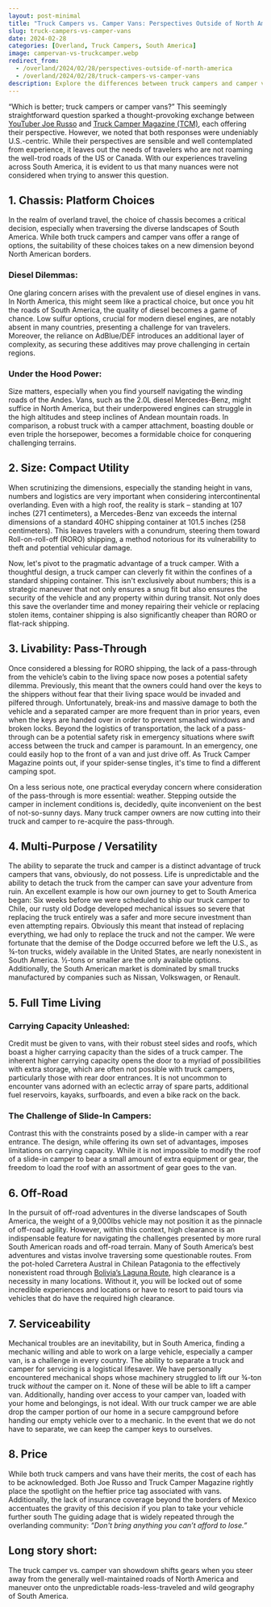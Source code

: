 ```yaml
---
layout: post-minimal
title: "Truck Campers vs. Camper Vans: Perspectives Outside of North America"
slug: truck-campers-vs-camper-vans
date: 2024-02-28
categories: [Overland, Truck Campers, South America]
image: campervan-vs-truckcamper.webp
redirect_from:
  - /overland/2024/02/28/perspectives-outside-of-north-america
  - /overland/2024/02/28/truck-campers-vs-camper-vans
description: Explore the differences between truck campers and camper vans for overlanding in South America. Our comprehensive guide goes beyond U.S.-centric views, considering factors like chassis choice, fuel availability, road conditions, livability, and serviceability in South America's diverse landscapes. Learn why truck campers may offer a versatile and cost-effective solution for tackling the region's rugged terrain, unpredictable fuel quality, and challenging road conditions.
---
```


“Which is better; truck campers or camper vans?”
This seemingly straightforward question sparked a thought-provoking exchange between [YouTuber Joe Russo](https://www.youtube.com/watch?v=_l6VU5NgmRk&ab_channel=We%27retheRussos) and [Truck Camper Magazine (TCM)](https://www.truckcampermagazine.com/camper-beast/van-versus-truck-camper/), each offering their perspective.
However, we noted that both responses were undeniably U.S.-centric.
While their perspectives are sensible and well contemplated from experience, it leaves out the needs of travelers who are not roaming the well-trod roads of the US or Canada.
With our experiences traveling across South America, it is evident to us that many nuances were not considered when trying to answer this question.

## 1. Chassis: Platform Choices

In the realm of overland travel, the choice of chassis becomes a critical decision, especially when traversing the diverse landscapes of South America. While both truck campers and camper vans offer a range of options, the suitability of these choices takes on a new dimension beyond North American borders.

### Diesel Dilemmas:

One glaring concern arises with the prevalent use of diesel engines in vans. In North America, this might seem like a practical choice, but once you hit the roads of South America, the quality of diesel becomes a game of chance. Low sulfur options, crucial for modern diesel engines, are notably absent in many countries, presenting a challenge for van travelers. Moreover, the reliance on AdBlue/DEF introduces an additional layer of complexity, as securing these additives may prove challenging in certain regions.

### Under the Hood Power:

Size matters, especially when you find yourself navigating the winding roads of the Andes. Vans, such as the 2.0L diesel Mercedes-Benz, might suffice in North America, but their underpowered engines can struggle in the high altitudes and steep inclines of Andean mountain roads. In comparison, a robust truck with a camper attachment, boasting double or even triple the horsepower, becomes a formidable choice for conquering challenging terrains.

## 2. Size: Compact Utility

When scrutinizing the dimensions, especially the standing height in vans, numbers and logistics are very important when considering intercontinental overlanding. Even with a high roof, the reality is stark – standing at 107 inches (271 centimeters), a Mercedes-Benz van exceeds the internal dimensions of a standard 40HC shipping container at 101.5 inches (258 centimeters). This leaves travelers with a conundrum, steering them toward Roll-on-roll-off (RORO) shipping, a method notorious for its vulnerability to theft and potential vehicular damage.

Now, let's pivot to the pragmatic advantage of a truck camper. With a thoughtful design, a truck camper can cleverly fit within the confines of a standard shipping container. This isn't exclusively about numbers; this is a strategic maneuver that not only ensures a snug fit but also ensures the security of the vehicle and any property within during transit. Not only does this save the overlander time and money repairing their vehicle or replacing stolen items, container shipping is also significantly cheaper than RORO or flat-rack shipping.

## 3. Livability: Pass-Through

Once considered a blessing for RORO shipping, the lack of a pass-through from the vehicle’s cabin to the living space now poses a potential safety dilemma. Previously, this meant that the owners could hand over the keys to the shippers without fear that their living space would be invaded and pilfered through. Unfortunately, break-ins and massive damage to both the vehicle and a separated camper are more frequent than in prior years, even when the keys are handed over in order to prevent smashed windows and broken locks. Beyond the logistics of transportation, the lack of a pass-through can be a potential safety risk in emergency situations where swift access between the truck and camper is paramount. In an emergency, one could easily hop to the front of a van and just drive off. As Truck Camper Magazine points out, if your spider-sense tingles, it's time to find a different camping spot.

On a less serious note, one practical everyday concern where consideration of the pass-through is more essential: weather. Stepping outside the camper in inclement conditions is, decidedly, quite inconvenient on the best of not-so-sunny days. Many truck camper owners are now cutting into their truck and camper to re-acquire the pass-through.

## 4. Multi-Purpose / Versatility

The ability to separate the truck and camper is a distinct advantage of truck campers that vans, obviously, do not possess.
Life is unpredictable and the ability to detach the truck from the camper can save your adventure from ruin.
An excellent example is how our own journey to get to South America began: Six weeks before we were scheduled to ship our truck camper to Chile, our rusty old Dodge developed mechanical issues so severe that replacing the truck entirely was a safer and more secure investment than even attempting repairs.
Obviously this meant that instead of replacing everything, we had only to replace the truck and not the camper.
We were fortunate that the demise of the Dodge occurred before we left the U.S., as ¾-ton trucks, widely available in the United States, are nearly nonexistent in South America.
½-tons or smaller are the only available options.
Additionally, the South American market is dominated by small trucks manufactured by companies such as Nissan, Volkswagen, or Renault.

## 5. Full Time Living

### Carrying Capacity Unleashed:

Credit must be given to vans, with their robust steel sides and roofs, which boast a higher carrying capacity than the sides of a truck camper. The inherent higher carrying capacity opens the door to a myriad of possibilities with extra storage, which are often not possible with truck campers, particularly those with rear door entrances. It is not uncommon to encounter vans adorned with an eclectic array of spare parts, additional fuel reservoirs, kayaks, surfboards, and even a bike rack on the back.

### The Challenge of Slide-In Campers:

Contrast this with the constraints posed by a slide-in camper with a rear entrance. The design, while offering its own set of advantages, imposes limitations on carrying capacity. While it is not impossible to modify the roof of a slide-in camper to bear a small amount of extra equipment or gear, the freedom to load the roof with an assortment of gear goes to the van.

## 6. Off-Road

In the pursuit of off-road adventures in the diverse landscapes of South America, the weight of a 9,000lbs vehicle may not position it as the pinnacle of off-road agility.
However, within this context, high clearance is an indispensable feature for navigating the challenges presented by more rural South American roads and off-road terrain.
Many of South America’s best adventures and vistas involve traversing some questionable routes.
From the pot-holed Carretera Austral in Chilean Patagonia to the effectively nonexistent road through [Bolivia’s Laguna Route](/bolivia/2023/09/26/laguna-route-survival-guide.html), high clearance is a necessity in many locations.
Without it, you will be locked out of some incredible experiences and locations or have to resort to paid tours via vehicles that do have the required high clearance.

## 7. Serviceability

Mechanical troubles are an inevitability, but in South America, finding a mechanic willing and able to work on a large vehicle, especially a camper van, is a challenge in every country.
The ability to separate a truck and camper for servicing is a logistical lifesaver.
We have personally encountered mechanical shops whose machinery struggled to lift our ¾-ton truck _without_ the camper on it.
None of these will be able to lift a camper van.
Additionally, handing over access to your camper van, loaded with your home and belongings, is not ideal.
With our truck camper we are able drop the camper portion of our home in a secure campground before handing our empty vehicle over to a mechanic.
In the event that we do not have to separate, we can keep the camper keys to ourselves.


## 8. Price

While both truck campers and vans have their merits, the cost of each has to be acknowledged.
Both Joe Russo and Truck Camper Magazine rightly place the spotlight on the heftier price tag associated with vans.
Additionally, the lack of insurance coverage beyond the borders of Mexico accentuates the gravity of this decision if you plan to take your vehicle further south
The guiding adage that is widely repeated through the overlanding community: _“Don't bring anything you can’t afford to lose.”_


## Long story short:

The truck camper vs. camper van showdown shifts gears when you steer away from the generally well-maintained roads of North America and maneuver onto the unpredictable roads-less-traveled and wild geography of South America. 
